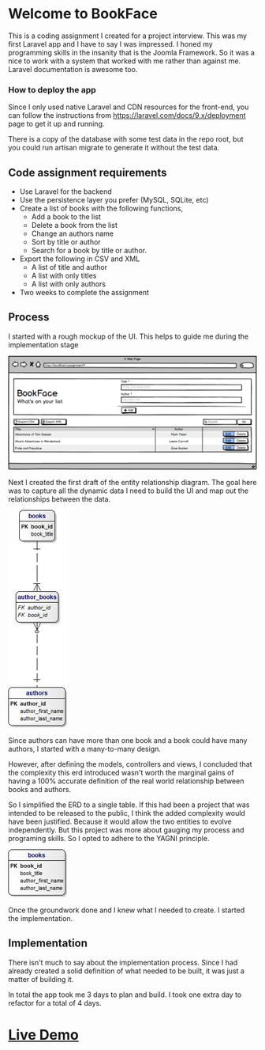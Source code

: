 # Welcome to BookFace #
This is a coding assignment I created for a project interview. 
This was my first Laravel app and I have to say I was impressed. 
I honed my programming skills in the insanity that is the Joomla Framework. 
So it was a nice to work with a system that worked with me rather than against me. 
Laravel documentation is awesome too.

### How to deploy the app ###
Since I only used native Laravel and CDN resources for the front-end, you can follow the
instructions from https://laravel.com/docs/9.x/deployment page to get it up and running.

There is a copy of the database with some test data in the repo root,
but you could run artisan migrate to generate it without the test data.

## Code assignment requirements ##

- Use Laravel for the backend
- Use the persistence layer you prefer (MySQL, SQLite, etc)
- Create a list of books with the following functions,
  - Add a book to the list
  - Delete a book from the list
  - Change an authors name
  - Sort by title or author
  - Search for a book by title or author.
- Export the following in CSV and XML
  - A list of title and author
  - A list with only titles
  - A list with only authors
- Two weeks to complete the assignment

## Process ##
I started with a rough mockup of the UI. This helps to guide me during the implementation stage

![bookface mockup](/docs/2022-03-13-booklist.blade.php-mockup.png)

Next I created the first draft of the entity relationship diagram. 
The goal here was to capture all the dynamic data I need to build the UI and map out the relationships between the data.

![erd v1](/docs/2022-03-12-erd.jpg)

Since authors can have more than one book and a book could have many authors, I started with a many-to-many design.

However, after defining the models, controllers and views,
I concluded that the complexity this erd introduced wasn't worth the marginal gains 
of having a 100% accurate definition of the real world relationship between books and authors.

So I simplified the ERD to a single table. If this had been a project that was intended to be released to the public, 
I think the added complexity would have been justified. Because it would allow the two entities to evolve independently.
But this project was more about gauging my process and programing skills. So I opted to adhere to the YAGNI principle.

![erd v1](/docs/2022-03-13-erd.jpg)

Once the groundwork done and I knew what I needed to create. I started the implementation.

## Implementation ##
There isn't much to say about the implementation process. Since I had already created a solid definition of
what needed to be built, it was just a matter of building it.

In total the app took me 3 days to plan and build. I took one extra day to refactor for a total of 4 days.

# [Live Demo](https://mathewlenning.com/bookface/) #

